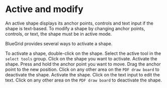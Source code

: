 # Active and modify
<p>
An active shape displays its anchor points, controls and text input if the shape is text-based. To modify a shape by changing anchor points, controls, or text, the shape must be in active mode.
</p>
<procedure title="Activate a shape">
<p>
    BlueGrid provides several ways to activate a shape.
</p>
<procedure title="Activate a shape by double click">
<step>
    To activate a shape, double-click on the shape.
</step>
</procedure>
<procedure title="Activate a shape with active tool">
<step>
    Select the active tool in the <code>select tools</code> group.
</step>
<step>
    Click on the shape you want to activate.
</step>
</procedure>
</procedure>

<procedure title="Move shape anchors">
<step>
    Activate the shape.
</step>
<step>
    Press and hold the anchor point you want to move.
</step>
<step>
    Drag the anchor point to the new position.
</step>
<step>
    Click on any other area on the <code>PDF draw board</code> to deactivate the shape.
</step>
</procedure>

<procedure title="Change text in text-based shapes">
<step>
    Activate the shape.
</step>
<step>
    Click on the text input to edit the text.
</step>
<step>
    Click on any other area on the <code>PDF draw board</code> to deactivate the shape.
</step>

</procedure>


